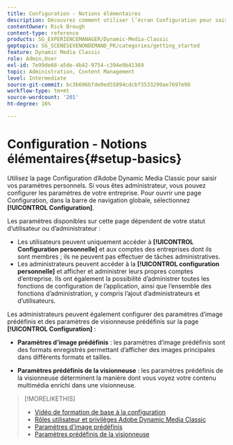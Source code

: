 ```yaml
---
title: Configuration - Notions élémentaires
description: Découvrez comment utiliser l’écran Configuration pour saisir vos paramètres personnels dans Adobe Dynamic Media Classic. Si vous êtes administrateur, configurez les paramètres de votre société.
contentOwner: Rick Brough
content-type: reference
products: SG_EXPERIENCEMANAGER/Dynamic-Media-Classic
geptopics: SG_SCENESEVENONDEMAND_PK/categories/getting_started
feature: Dynamic Media Classic
role: Admin,User
exl-id: 7e99de68-a5de-4b42-9754-c394e9b41369
topic: Administration, Content Management
level: Intermediate
source-git-commit: bc3b696bfde0ed55894cdcbf3533299ae7697e98
workflow-type: tm+mt
source-wordcount: '201'
ht-degree: 16%

---
```


# Configuration - Notions élémentaires{#setup-basics}

Utilisez la page Configuration d’Adobe Dynamic Media Classic pour saisir vos paramètres personnels. Si vous êtes administrateur, vous pouvez configurer les paramètres de votre entreprise. Pour ouvrir une page Configuration, dans la barre de navigation globale, sélectionnez **[!UICONTROL Configuration]**.

Les paramètres disponibles sur cette page dépendent de votre statut d’utilisateur ou d’administrateur :

* Les utilisateurs peuvent uniquement accéder à **[!UICONTROL Configuration personnelle]** et aux comptes des entreprises dont ils sont membres ; ils ne peuvent pas effectuer de tâches administratives.
* Les administrateurs peuvent accéder à la **[!UICONTROL configuration personnelle]** et afficher et administrer leurs propres comptes d’entreprise. Ils ont également la possibilité d’administrer toutes les fonctions de configuration de l’application, ainsi que l’ensemble des fonctions d’administration, y compris l’ajout d’administrateurs et d’utilisateurs.

Les administrateurs peuvent également configurer des paramètres d’image prédéfinis et des paramètres de visionneuse prédéfinis sur la page **[!UICONTROL Configuration]** :

* **Paramètres d’image prédéfinis** : les paramètres d’image prédéfinis sont des formats enregistrés permettant d’afficher des images principales dans différents formats et tailles.

* **Paramètres prédéfinis de la visionneuse** : les paramètres prédéfinis de la visionneuse déterminent la manière dont vous voyez votre contenu multimédia enrichi dans une visionneuse.

>[!MORELIKETHIS]
>
>* [Vidéo de formation de base à la configuration](https://s7d5.scene7.com/s7viewers/html5/VideoViewer.html?videoserverurl=https://s7d5.scene7.com/is/content/&amp;emailurl=https://s7d5.scene7.com/s7/emailFriend&amp;serverUrl=https://s7d5.scene7.com/is/image/&amp;config=Scene7SharedAssets/Universal_HTML5_Video&amp;contenturl=https://s7d5.scene7.com/skins/&amp;asset=S7tutorials/573_Setup%20Basics_converted%20renamed_Getting%20Started-AVS)
>* [Rôles utilisateur et privilèges Adobe Dynamic Media Classic](administration-setup.md#user_administration)
>* [Paramètres d’image prédéfinis](application-setup.md#image_presets)
>* [Paramètres prédéfinis de la visionneuse](application-setup.md#viewer_presets)
